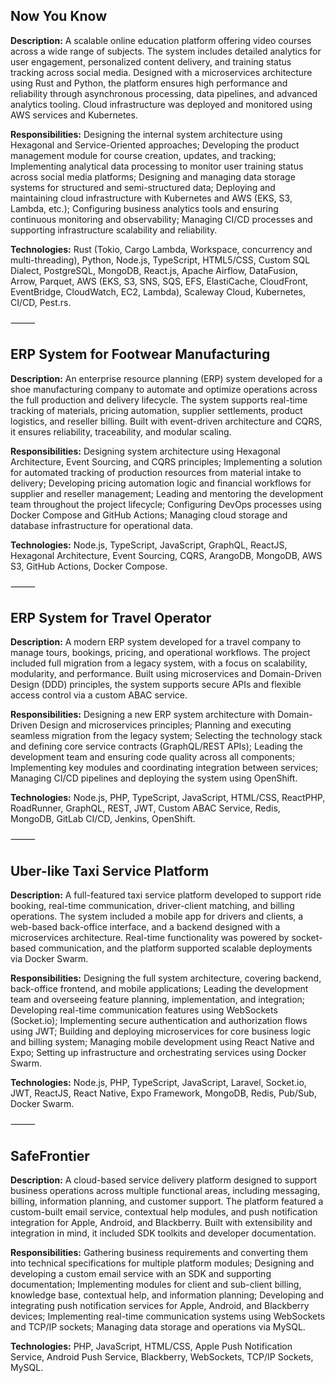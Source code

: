 <style>
    #projects-link{
        color: red !important;
    }
</style>

## Now You Know

**Description:** A scalable online education platform
offering video courses across a wide range of subjects.
The system includes detailed analytics for user
engagement, personalized content delivery, and
training status tracking across social media. Designed
with a microservices architecture using Rust and
Python, the platform ensures high performance and
reliability through asynchronous processing, data
pipelines, and advanced analytics tooling. Cloud
infrastructure was deployed and monitored using AWS
services and Kubernetes.

**Responsibilities:** Designing the internal system
architecture using Hexagonal and Service-Oriented
approaches; Developing the product management
module for course creation, updates, and tracking;
Implementing analytical data processing to monitor
user training status across social media platforms;
Designing and managing data storage systems for
structured and semi-structured data; Deploying and
maintaining cloud infrastructure with Kubernetes and
AWS (EKS, S3, Lambda, etc.); Configuring business
analytics tools and ensuring continuous monitoring
and observability; Managing CI/CD processes and
supporting infrastructure scalability and reliability.

**Technologies:** Rust (Tokio, Cargo Lambda, Workspace, concurrency and multi-threading),
Python, Node.js, TypeScript, HTML5/CSS, Custom SQL
Dialect, PostgreSQL, MongoDB, React.js, Apache
Airflow, DataFusion, Arrow, Parquet, AWS (EKS, S3, SNS,
SQS, EFS, ElastiCache, CloudFront, EventBridge,
CloudWatch, EC2, Lambda), Scaleway Cloud,
Kubernetes, CI/CD, Pest.rs.

⸻

## ERP System for Footwear Manufacturing
**Description:** An enterprise resource planning (ERP)
system developed for a shoe manufacturing company
to automate and optimize operations across the full
production and delivery lifecycle. The system supports
real-time tracking of materials, pricing automation,
supplier settlements, product logistics, and reseller
billing. Built with event-driven architecture and CQRS,
it ensures reliability, traceability, and modular scaling.

**Responsibilities:** Designing system architecture using
Hexagonal Architecture, Event Sourcing, and CQRS
principles; Implementing a solution for automated
tracking of production resources from material intake
to delivery; Developing pricing automation logic and
financial workflows for supplier and reseller
management; Leading and mentoring the
development team throughout the project lifecycle;
Configuring DevOps processes using Docker Compose
and GitHub Actions; Managing cloud storage and
database infrastructure for operational data.

**Technologies:** Node.js, TypeScript, JavaScript,
GraphQL, ReactJS, Hexagonal Architecture, Event
Sourcing, CQRS, ArangoDB, MongoDB, AWS S3, GitHub
Actions, Docker Compose.

⸻

## ERP System for Travel Operator

**Description:** A modern ERP system developed for a
travel company to manage tours, bookings, pricing,
and operational workflows. The project included full
migration from a legacy system, with a focus on
scalability, modularity, and performance. Built using
microservices and Domain-Driven Design (DDD)
principles, the system supports secure APIs and flexible
access control via a custom ABAC service.

**Responsibilities:** Designing a new ERP system
architecture with Domain-Driven Design and
microservices principles; Planning and executing
seamless migration from the legacy system; Selecting
the technology stack and defining core service
contracts (GraphQL/REST APIs); Leading the
development team and ensuring code quality across
all components; Implementing key modules and
coordinating integration between services; Managing
CI/CD pipelines and deploying the system using
OpenShift.

**Technologies:** Node.js, PHP, TypeScript, JavaScript,
HTML/CSS, ReactPHP, RoadRunner, GraphQL, REST,
JWT, Custom ABAC Service, Redis, MongoDB, GitLab
CI/CD, Jenkins, OpenShift.


⸻

## Uber-like Taxi Service Platform

**Description:** A full-featured taxi service platform
developed to support ride booking, real-time
communication, driver-client matching, and billing
operations. The system included a mobile app for
drivers and clients, a web-based back-office interface,
and a backend designed with a microservices
architecture. Real-time functionality was powered by
socket-based communication, and the platform
supported scalable deployments via Docker Swarm.

**Responsibilities:** Designing the full system
architecture, covering backend, back-office frontend,
and mobile applications; Leading the development
team and overseeing feature planning,
implementation, and integration; Developing real-time
communication features using WebSockets (Socket.io);
Implementing secure authentication and
authorization flows using JWT; Building and deploying
microservices for core business logic and billing
system; Managing mobile development using React
Native and Expo; Setting up infrastructure and
orchestrating services using Docker Swarm.

**Technologies:** Node.js, PHP, TypeScript, JavaScript,
Laravel, Socket.io, JWT, ReactJS, React Native, Expo
Framework, MongoDB, Redis, Pub/Sub, Docker Swarm.

⸻

## SafeFrontier

**Description:** A cloud-based service delivery platform
designed to support business operations across
multiple functional areas, including messaging, billing,
information planning, and customer support. The
platform featured a custom-built email service,
contextual help modules, and push notification
integration for Apple, Android, and Blackberry. Built
with extensibility and integration in mind, it included
SDK toolkits and developer documentation.

**Responsibilities:** Gathering business requirements
and converting them into technical specifications for
multiple platform modules; Designing and developing
a custom email service with an SDK and supporting
documentation; Implementing modules for client and
sub-client billing, knowledge base, contextual help,
and information planning; Developing and integrating
push notification services for Apple, Android, and
Blackberry devices; Implementing real-time
communication systems using WebSockets and TCP/IP
sockets; Managing data storage and operations via
MySQL.

**Technologies:** PHP, JavaScript, HTML/CSS, Apple Push
Notification Service, Android Push Service, Blackberry,
WebSockets, TCP/IP Sockets, MySQL.